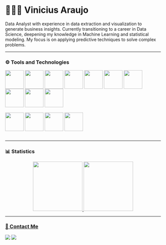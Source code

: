 # 👨🏽‍💻 Vinicius Araujo

  Data Analyst with experience in data extraction and visualization to generate business insights. Currently transitioning to a career in Data Science, deepening my knowledge in Machine    Learning and statistical modeling. My focus is on applying predictive techniques to solve complex problems.

--- 

  ### ⚙️ Tools and Technologies
  <!-- Tools  -->
  <div style="display: inline_block">
    <img align="center", width="60px" src="https://cdn.jsdelivr.net/gh/devicons/devicon@latest/icons/python/python-original.svg" />
    <img align="center", width="60px" src="https://cdn.jsdelivr.net/gh/devicons/devicon@latest/icons/html5/html5-original.svg" /> 
    <img align="center", width="60px" src="https://cdn.jsdelivr.net/gh/devicons/devicon@latest/icons/jupyter/jupyter-original-wordmark.svg"" />
    <img align="center", width="60px" src="https://cdn.jsdelivr.net/gh/devicons/devicon@latest/icons/flask/flask-original.svg" />
    <img align="center", width="60px" src="https://cdn.jsdelivr.net/gh/devicons/devicon@latest/icons/pandas/pandas-original.svg" />
    <img align="center", width="60px" src="https://cdn.jsdelivr.net/gh/devicons/devicon@latest/icons/numpy/numpy-original-wordmark.svg" />
    <img align="center", width="60px" src="https://cdn.jsdelivr.net/gh/devicons/devicon@latest/icons/scikitlearn/scikitlearn-original.svg" />
    <img align="center", width="60px" src="https://cdn.jsdelivr.net/gh/devicons/devicon@latest/icons/streamlit/streamlit-original-wordmark.svg" />
    <img align="center", width="60px" src="https://cdn.jsdelivr.net/gh/devicons/devicon@latest/icons/anaconda/anaconda-original.svg" />
    <img align="center", width="60px" src="https://cdn.jsdelivr.net/gh/devicons/devicon@latest/icons/apachespark/apachespark-original-wordmark.svg" />
          

  <br>
  </div>
  <br />
  <div>
    <img align="center", width="60px" src="https://cdn.jsdelivr.net/gh/devicons/devicon@latest/icons/mysql/mysql-original-wordmark.svg" />
    <img align="center", width="60px" src="https://cdn.jsdelivr.net/gh/devicons/devicon@latest/icons/postgresql/postgresql-original-wordmark.svg" />
    <img align="center", width="60px" src="https://cdn.jsdelivr.net/gh/devicons/devicon@latest/icons/sqlite/sqlite-original-wordmark.svg" />
    <img align="center", width="60px" src="https://cdn.jsdelivr.net/gh/devicons/devicon@latest/icons/amazonwebservices/amazonwebservices-original-wordmark.svg" />
          
  </div>
  <br>

--- 

### 📊 Statistics 
<div align="center">
  <a href="https://github.com/Vini97-DS">
  <img height="160em" src="https://github-readme-stats.vercel.app/api?username=vini97-DS&show_icons=true&theme=dark&include_all_commits=true&count_private=true"/>
  <img height="160em" src="https://github-readme-stats.vercel.app/api/top-langs/?username=vini97-DS&layout=compact&langs_count=7&theme=dark"/>
</div>
  
---
  
  ### 📧 Contact Me
  
<div> 
  <a href="https://www.linkedin.com/in/viniciuslaraujo/" target="_blank"><img src="https://img.shields.io/badge/-LinkedIn-%230077B5?style=for-the-badge&logo=linkedin&logoColor=white"></a>
  <a href = "mailto:vinicius97.lourenco@gmail.com"><img src="https://img.shields.io/badge/Gmail-D14836?style=for-the-badge&logo=gmail&logoColor=white"></a>
</div>

 
